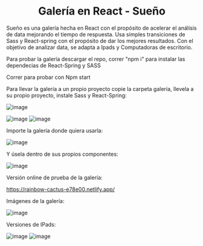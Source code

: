 <h1 align="center">Galería en React - Sueño</h1>

Sueño es una galería hecha en React con el propósito de acelerar el análisis de data mejorando el tiempo de respuesta.
Usa simples transiciones de Sass y React-spring con el propósito de dar los mejores resultados. Con el objetivo de analizar data,
se adapta a Ipads y Computadoras de escritorio.

Para probar la galería descargar el repo, correr "npm i" para instalar las dependecias de React-Spring y SASS

Correr para probar con Npm start

Para llevar la galería a un propio proyecto copie la carpeta galería, llevela a su propio proyecto, instale Sass y React-Spring:

![image](https://user-images.githubusercontent.com/57158052/201538058-baaa2d13-1595-4bc3-aec8-c4f8e031f688.png)

![image](https://user-images.githubusercontent.com/57158052/201538180-f74704cb-5f7b-4ba5-9115-8113fc9b347d.png)
![image](https://user-images.githubusercontent.com/57158052/201538152-0e9966d3-2ce9-4bf6-9703-a577e6546837.png)

Importe la galería donde quiera usarla: 

![image](https://user-images.githubusercontent.com/57158052/201538232-44512a2e-c98d-477a-97d6-8f7c978e8c44.png)

Y úsela dentro de sus propios componentes:

![image](https://user-images.githubusercontent.com/57158052/201538270-6f420df3-a5bc-44e5-9f04-2d780d6705db.png)

Versión online de prueba de la galería:

https://rainbow-cactus-e78e00.netlify.app/

Imágenes de la galería:

![image](https://user-images.githubusercontent.com/57158052/201538321-e6b6f26f-6bab-4413-bb8f-f9aef9b7d999.png)

Versiones de IPads:

![image](https://user-images.githubusercontent.com/57158052/201538445-362bfe43-1f12-4c14-939e-28eb69ab6516.png)
![image](https://user-images.githubusercontent.com/57158052/201538459-5d7954d6-2a42-4b05-aa8c-2d572242bde9.png)
